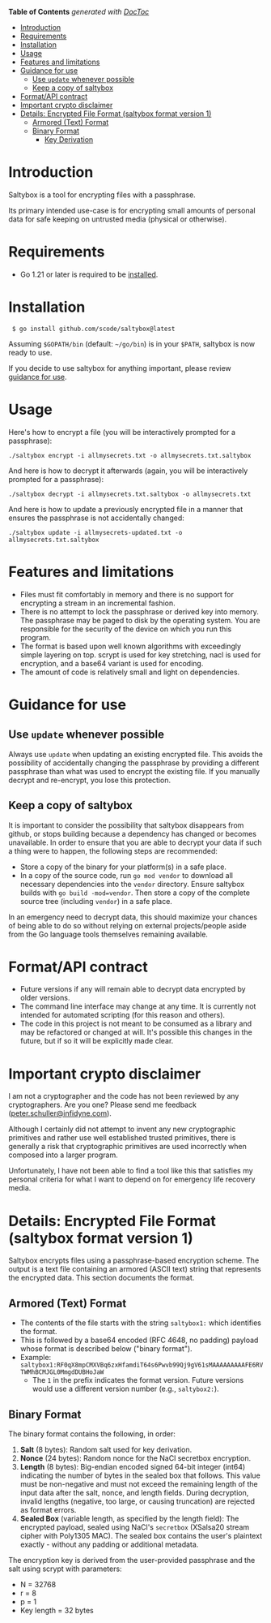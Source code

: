 <!-- START doctoc generated TOC please keep comment here to allow auto update -->
<!-- DON'T EDIT THIS SECTION, INSTEAD RE-RUN doctoc TO UPDATE -->
**Table of Contents**  *generated with [DocToc](https://github.com/thlorenz/doctoc)*

- [Introduction](#introduction)
- [Requirements](#requirements)
- [Installation](#installation)
- [Usage](#usage)
- [Features and limitations](#features-and-limitations)
- [Guidance for use](#guidance-for-use)
  - [Use `update` whenever possible](#use-update-whenever-possible)
  - [Keep a copy of saltybox](#keep-a-copy-of-saltybox)
- [Format/API contract](#formatapi-contract)
- [Important crypto disclaimer](#important-crypto-disclaimer)
- [Details: Encrypted File Format (saltybox format version 1)](#details-encrypted-file-format-saltybox-format-version-1)
  - [Armored (Text) Format](#armored-text-format)
  - [Binary Format](#binary-format)
    - [Key Derivation](#key-derivation)

<!-- END doctoc generated TOC please keep comment here to allow auto update -->

# Introduction

Saltybox is a tool for encrypting files with a passphrase.

Its primary intended use-case is for encrypting small amounts of personal data for safe keeping on untrusted media
(physical or otherwise).

# Requirements

* Go 1.21 or later is required to be [installed](https://golang.org/doc/install).

# Installation

```
 $ go install github.com/scode/saltybox@latest
```

Assuming `$GOPATH/bin` (default: `~/go/bin`) is in your `$PATH`, saltybox is now ready
to use.

If you decide to use saltybox for anything important, please review
[guidance for use](#guidance-for-use).

# Usage

Here's how to encrypt a file (you will be interactively prompted for a
passphrase):

```
./saltybox encrypt -i allmysecrets.txt -o allmysecrets.txt.saltybox
```

And here is how to decrypt it afterwards (again, you will be
interactively prompted for a passphrase):

```
./saltybox decrypt -i allmysecrets.txt.saltybox -o allmysecrets.txt
```

And here is how to update a previously encrypted file in a manner that
ensures the passphrase is not accidentally changed:

```
./saltybox update -i allmysecrets-updated.txt -o allmysecrets.txt.saltybox
```

# Features and limitations

* Files must fit comfortably in memory and there is no support for encrypting a stream in an incremental fashion.
* There is no attempt to lock the passphrase or derived key into memory. The passphrase may be paged to disk by the operating system. You are responsible for the security of the device on which you run this program.
* The format is based upon well known algorithms with exceedingly
  simple layering on top. scrypt is used for key stretching, nacl is
  used for encryption, and a base64 variant is used for encoding.
* The amount of code is relatively small and light on dependencies.

# Guidance for use

## Use `update` whenever possible

Always use `update` when updating an existing
encrypted file. This avoids the possibility of accidentally changing
the passphrase by providing a different passphrase than what was used
to encrypt the existing file. If you manually decrypt and re-encrypt,
you lose this protection.

## Keep a copy of saltybox

It is important to consider the possibility that saltybox disappears from github,
or stops building because a dependency has changed or becomes unavailable. In order to ensure
that you are able to decrypt your data if such a thing were to happen, the following steps
are recommended:

* Store a copy of the binary for your platform(s) in a safe place.
* In a copy of the source code, run `go mod vendor` to download all necessary dependencies
  into the `vendor` directory. Ensure saltybox builds with `go build -mod=vendor`. Then
  store a copy of the complete source tree (including `vendor`) in a safe place.

In an emergency need to decrypt data, this should maximize your chances of being able to do so without
relying on external projects/people aside from the Go language tools themselves remaining available.

# Format/API contract

* Future versions if any will remain able to decrypt data encrypted by
  older versions.
* The command line interface may change at any time. It is currently not
  intended for automated scripting (for this reason and others).
* The code in this project is not meant to be consumed as a library and may
  be refactored or changed at will. It's possible this changes in the future,
  but if so it will be explicitly made clear.

# Important crypto disclaimer

I am not a cryptographer and the code has not been reviewed by any
cryptographers. Are you one? Please send me feedback
(peter.schuller@infidyne.com).

Although I certainly did not attempt to invent any new cryptographic
primitives and rather use well established trusted primitives, there
is generally a risk that cryptographic primitives are used incorrectly
when composed into a larger program.

Unfortunately, I have not been able to find a tool like this that
satisfies my personal criteria for what I want to depend on for
emergency life recovery media.

# Details: Encrypted File Format (saltybox format version 1)

Saltybox encrypts files using a passphrase-based encryption scheme. The output is a text file
containing an armored (ASCII text) string that represents the encrypted data. This section
documents the format.

## Armored (Text) Format

- The contents of the file starts with the string `saltybox1:` which identifies the format.
- This is followed by a base64 encoded (RFC 4648, no padding) payload whose format is described below ("binary format").
- Example: `saltybox1:RF0qX8mpCMXVBq6zxHfamdiT64s6Pwvb99Qj9gV61sMAAAAAAAAAFE6RVTWMhBCMJGL0MmgdDUBHoJaW`
  - The `1` in the prefix indicates the format version. Future versions would use a different version
    number (e.g., `saltybox2:`).

## Binary Format

The binary format contains the following, in order:

  1. **Salt** (8 bytes): Random salt used for key derivation.
  2. **Nonce** (24 bytes): Random nonce for the NaCl secretbox encryption.
  3. **Length** (8 bytes): Big-endian encoded signed 64-bit integer (int64) indicating the
    number of bytes in the sealed box that follows. This value must be non-negative and must
    not exceed the remaining length of the input data after the salt, nonce, and length fields.
    During decryption, invalid lengths (negative, too large, or causing truncation) are
    rejected as format errors.
  4. **Sealed Box** (variable length, as specified by the length field): The encrypted payload,
     sealed using NaCl's `secretbox` (XSalsa20 stream cipher with Poly1305 MAC). The sealed box
     contains the user's plaintext exactly - without any padding or additional metadata.

The encryption key is derived from the user-provided passphrase and the salt using scrypt
with parameters:

  - N = 32768
  - r = 8
  - p = 1
  - Key length = 32 bytes
